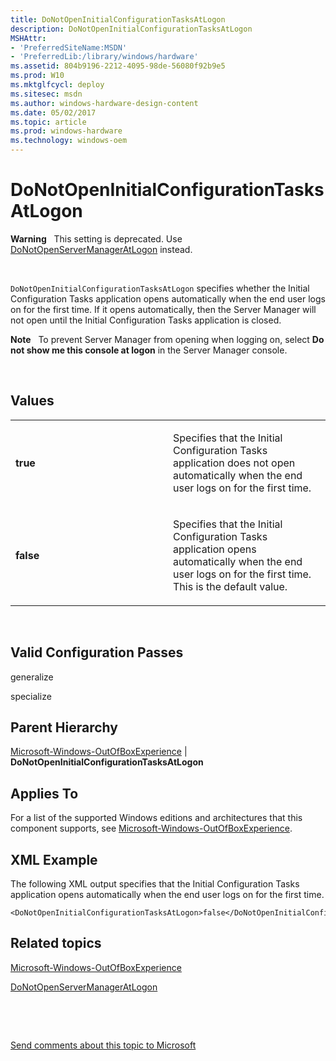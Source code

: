 ```yaml
---
title: DoNotOpenInitialConfigurationTasksAtLogon
description: DoNotOpenInitialConfigurationTasksAtLogon
MSHAttr:
- 'PreferredSiteName:MSDN'
- 'PreferredLib:/library/windows/hardware'
ms.assetid: 804b9196-2212-4095-98de-56080f92b9e5
ms.prod: W10
ms.mktglfcycl: deploy
ms.sitesec: msdn
ms.author: windows-hardware-design-content
ms.date: 05/02/2017
ms.topic: article
ms.prod: windows-hardware
ms.technology: windows-oem
---
```


# DoNotOpenInitialConfigurationTasksAtLogon


**Warning**  
This setting is deprecated. Use [DoNotOpenServerManagerAtLogon](microsoft-windows-servermanager-svrmgrnc-donotopenservermanageratlogon.md) instead.

 

`DoNotOpenInitialConfigurationTasksAtLogon` specifies whether the Initial Configuration Tasks application opens automatically when the end user logs on for the first time. If it opens automatically, then the Server Manager will not open until the Initial Configuration Tasks application is closed.

**Note**  
To prevent Server Manager from opening when logging on, select **Do not show me this console at logon** in the Server Manager console.

 

## Values


<table>
<colgroup>
<col width="50%" />
<col width="50%" />
</colgroup>
<tbody>
<tr class="odd">
<td><p><strong>true</strong></p></td>
<td><p>Specifies that the Initial Configuration Tasks application does not open automatically when the end user logs on for the first time.</p></td>
</tr>
<tr class="even">
<td><p><strong>false</strong></p></td>
<td><p>Specifies that the Initial Configuration Tasks application opens automatically when the end user logs on for the first time. This is the default value.</p></td>
</tr>
</tbody>
</table>

 

## Valid Configuration Passes


generalize

specialize

## Parent Hierarchy


[Microsoft-Windows-OutOfBoxExperience](microsoft-windows-outofboxexperience.md) | **DoNotOpenInitialConfigurationTasksAtLogon**

## Applies To


For a list of the supported Windows editions and architectures that this component supports, see [Microsoft-Windows-OutOfBoxExperience](microsoft-windows-outofboxexperience.md).

## XML Example


The following XML output specifies that the Initial Configuration Tasks application opens automatically when the end user logs on for the first time.

``` syntax
<DoNotOpenInitialConfigurationTasksAtLogon>false</DoNotOpenInitialConfigurationTasksAtLogon>
```

## Related topics


[Microsoft-Windows-OutOfBoxExperience](microsoft-windows-outofboxexperience.md)

[DoNotOpenServerManagerAtLogon](microsoft-windows-servermanager-svrmgrnc-donotopenservermanageratlogon.md)

 

 

[Send comments about this topic to Microsoft](mailto:wsddocfb@microsoft.com?subject=Documentation%20feedback%20%5Bp_unattend\p_unattend%5D:%20DoNotOpenInitialConfigurationTasksAtLogon%20%20RELEASE:%20%2810/3/2016%29&body=%0A%0APRIVACY%20STATEMENT%0A%0AWe%20use%20your%20feedback%20to%20improve%20the%20documentation.%20We%20don't%20use%20your%20email%20address%20for%20any%20other%20purpose,%20and%20we'll%20remove%20your%20email%20address%20from%20our%20system%20after%20the%20issue%20that%20you're%20reporting%20is%20fixed.%20While%20we're%20working%20to%20fix%20this%20issue,%20we%20might%20send%20you%20an%20email%20message%20to%20ask%20for%20more%20info.%20Later,%20we%20might%20also%20send%20you%20an%20email%20message%20to%20let%20you%20know%20that%20we've%20addressed%20your%20feedback.%0A%0AFor%20more%20info%20about%20Microsoft's%20privacy%20policy,%20see%20http://privacy.microsoft.com/default.aspx. "Send comments about this topic to Microsoft")





